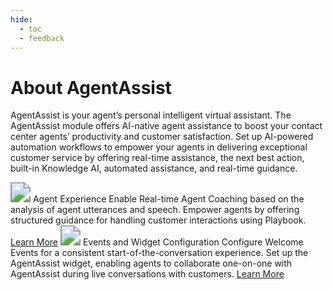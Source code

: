 ```yaml
---
hide:
  - toc
  - feedback
---
```

# About AgentAssist
AgentAssist is your agent’s personal intelligent virtual assistant. The AgentAssist module offers AI-native agent assistance to boost your contact center agents’ productivity and customer satisfaction. Set up AI-powered automation workflows to empower your agents in delivering exceptional customer service by offering real-time assistance, the next best action, built-in Knowledge AI, automated assistance, and real-time guidance.

<kr-grid type="g2">
    <kr-grid-item>
        <img src="../images/lconusers.svg" style="zoom:200%;"></img>
        <kr-grid-title>Agent Experience</kr-grid-title>
        <kr-grid-desc>Enable Real-time Agent Coaching based on the analysis of agent utterances and speech. Empower agents by offering structured guidance for handling customer interactions using Playbook.</kr-grid-desc>
        <a href="">Learn More</a>
    </kr-grid-item>
    <kr-grid-item>
        <img src="../images/lconsettings.svg" style="zoom:200%;"></img>
        <kr-grid-title>Events and Widget Configuration</kr-grid-title>
        <kr-grid-desc>Configure Welcome Events for a consistent start-of-the-conversation experience. Set up the AgentAssist widget, enabling agents to collaborate one-on-one with AgentAssist during live conversations with customers.</kr-grid-desc>
        <a href="">Learn More</a>
    </kr-grid-item>             
</kr-grid>
